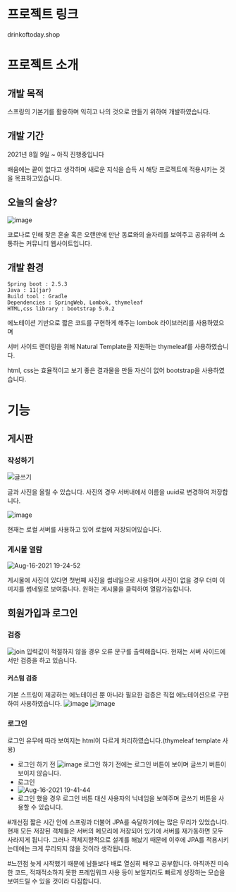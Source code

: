 # 프로젝트 링크
drinkoftoday.shop

# 프로젝트 소개

## 개발 목적

스프링의 기본기를 활용하며 익히고 나의 것으로 만들기 위하여 개발하였습니다.

## 개발 기간

2021년 8월 9일 ~ 아직 진행중입니다

배움에는 끝이 없다고 생각하며 새로운 지식을 습득 시 해당 프로젝트에 적용시키는 것을 목표하고있습니다.

## 오늘의 술상?
![image](https://user-images.githubusercontent.com/11247319/129549988-f9eb014b-a0cd-403a-9d34-56bb43fc5f55.png)

코로나로 인해 잦은 혼술 혹은 오랜만에 만난 동료와의 술자리를 보여주고 공유하며 소통하는 커뮤니티 웹사이트입니다.

## 개발 환경

```
Spring boot : 2.5.3
Java : 11(jar)
Build tool : Gradle
Dependencies : SpringWeb, Lombok, thymeleaf
HTML,css library : bootstrap 5.0.2
```

에노테이션 기반으로 짧은 코드를 구현하게 해주는 lombok 라이브러리를 사용하였으며

서버 사이드 렌더링을 위해 Natural Template을 지원하는 thymeleaf를 사용하였습니다.

html, css는 효율적이고 보기 좋은 결과물을 만들 자신이 없어 bootstrap을 사용하였습니다.

# 기능

## 게시판

### 작성하기

![글쓰기](https://user-images.githubusercontent.com/11247319/129548410-b39aa590-c485-46b5-9489-21cb7b8c2b62.gif)

글과 사진을 올릴 수 있습니다. 사진의 경우 서버내에서 이름을 uuid로 변경하여 저장합니다.

![image](https://user-images.githubusercontent.com/11247319/129548855-9c6a53a4-1fce-487e-9832-8e17844c00e9.png)

현재는 로컬 서버를 사용하고 있어 로컬에 저장되어있습니다.

### 게시물 열람
![Aug-16-2021 19-24-52](https://user-images.githubusercontent.com/11247319/129549618-3941262e-abf7-444d-a95b-33034cd8d950.gif)

게시물에 사진이 있다면 첫번째 사진을 썸네일으로 사용하며 사진이 없을 경우 더미 이미지를 썸네일로 보여줍니다.
원하는 게시물을 클릭하여 열람가능합니다.

## 회원가입과 로그인
### 검증
![join](https://user-images.githubusercontent.com/11247319/129550476-79a0365f-d48b-43ce-8f68-656ce98cca24.gif)
입력값이 적절하지 않을 경우 오류 문구를 출력해줍니다. 현재는 서버 사이드에서만 검증을 하고 있습니다. 

#### 커스텀 검증
기본 스프링이 제공하는 에노테이션 뿐 아니라 필요한 검증은 직접 에노테이션으로 구현하여 사용하였습니다.
![image](https://user-images.githubusercontent.com/11247319/129550889-d8547961-570d-4de4-88dd-6bb4e15c3f24.png)
![image](https://user-images.githubusercontent.com/11247319/129551067-f31ef498-1385-439d-959f-2af561ed2ba9.png)

### 로그인
로그인 유무에 따라 보여지는 html이 다르게 처리하였습니다.(thymeleaf template 사용)
- 로그인 하기 전
![image](https://user-images.githubusercontent.com/11247319/129551292-5c0a9d6b-2f9e-4731-a95e-4396836b3e5b.png)
로그인 하기 전에는 로그인 버튼이 보이며 글쓰기 버튼이 보이지 않습니다.
- 로그인
- ![Aug-16-2021 19-41-44](https://user-images.githubusercontent.com/11247319/129551639-8b5161df-a521-4bcd-9808-c77de2d13015.gif)
- 로그인 했을 경우 로그인 버튼 대신 사용자의 닉네임을 보여주며 글쓰기 버튼을 사용할 수 있습니다.

#개선점
짧은 시간 안에 스프링과 더불어 JPA를 숙달하기에는 많은 무리가 있었습니다. 
현재 모든 저장된 객체들은 서버의 메모리에 저장되어 있기에 서버를 재가동하면 모두 사라지게 됩니다.
그러나 객체지향적으로 설계를 해놨기 때문에 이후에 JPA를 적용시키는데애는 크게 무리되지 않을 것이라 생각됩니다.

#느낀점
늦게 시작했기 때문에 남들보다 배로 열심히 배우고 공부합니다.
아직까진 미숙한 코드, 적재적소하지 못한 프레임워크 사용 등이 보일지라도
빠르게 성장하는 모습을 보여드릴 수 있을 것이라 다짐합니다.
